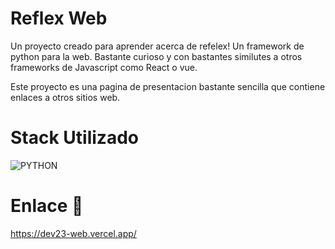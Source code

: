 # Reflex Web

Un proyecto creado para aprender acerca de refelex! Un framework de python para la web.
Bastante curioso y con bastantes similutes a otros frameworks de Javascript como React o vue.

Este proyecto es una pagina de presentacion bastante sencilla que contiene enlaces a otros sitios web.

# Stack Utilizado 

![PYTHON](https://img.shields.io/badge/Python-FFD43B?style=for-the-badge&logo=python&logoColor=blue)


# Enlace 🔗
https://dev23-web.vercel.app/
